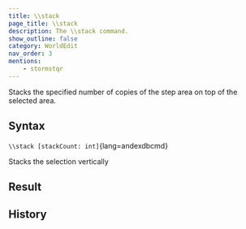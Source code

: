 ```yaml
---
title: \\stack
page_title: \\stack
description: The \\stack command.
show_outline: false
category: WorldEdit
nav_order: 3
mentions:
    - stormstqr
---
```


Stacks the specified number of copies of the step area on top of the selected area.

<CommandDetailsTable
    name="\\stack"
    :categories="[
        'system', 'world', 'server', 'worldedit'
    ]"
    :requiredTags="[
        'canUseChatCommands'
    ]"
    ultraSecurityModeSecurityLevel="WorldEdit"
    version="1.0.0"
    :undoSupported="1"
    :functional="true"
    :deprecated="false"
/>

## Syntax

`\\stack [stackCount: int]`{lang=andexdbcmd}

<indent>Stacks the selection vertically</indent>

## Result

<template-EmptySection />

## History

<template-EmptySection />
